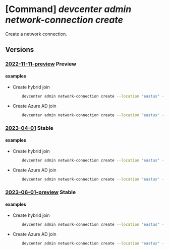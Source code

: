 # [Command] _devcenter admin network-connection create_

Create a network connection.

## Versions

### [2022-11-11-preview](/Resources/mgmt-plane/L3N1YnNjcmlwdGlvbnMve30vcmVzb3VyY2Vncm91cHMve30vcHJvdmlkZXJzL21pY3Jvc29mdC5kZXZjZW50ZXIvbmV0d29ya2Nvbm5lY3Rpb25zL3t9/2022-11-11-preview.xml) **Preview**

<!-- mgmt-plane /subscriptions/{}/resourcegroups/{}/providers/microsoft.devcenter/networkconnections/{} 2022-11-11-preview -->

#### examples

- Create hybrid join
    ```bash
        devcenter admin network-connection create --location "eastus" --domain-join-type "HybridAzureADJoin" --domain-name "mydomaincontroller.local" --domain-password "Password value for user" --domain-username "testuser@mydomaincontroller.local" --subnet-id "/subscriptions/00000000-0000-0000-0000-000000000000/resourceGroups/ExampleRG/providers/Microsoft.Network/virtualNetworks/ExampleVNet/subnets/default" --name "{networkConnectionName}" --resource-group "rg1"
    ```

- Create Azure AD join
    ```bash
        devcenter admin network-connection create --location "eastus" --domain-join-type "AzureADJoin" --networking-resource-group-name "NetworkInterfacesRG" --subnet-id "/subscriptions/00000000-0000-0000-0000-000000000000/resourceGroups/ExampleRG/providers/Microsoft.Network/virtualNetworks/ExampleVNet/subnets/default" --name "{networkConnectionName}" --resource-group "rg1"
    ```

### [2023-04-01](/Resources/mgmt-plane/L3N1YnNjcmlwdGlvbnMve30vcmVzb3VyY2Vncm91cHMve30vcHJvdmlkZXJzL21pY3Jvc29mdC5kZXZjZW50ZXIvbmV0d29ya2Nvbm5lY3Rpb25zL3t9/2023-04-01.xml) **Stable**

<!-- mgmt-plane /subscriptions/{}/resourcegroups/{}/providers/microsoft.devcenter/networkconnections/{} 2023-04-01 -->

#### examples

- Create hybrid join
    ```bash
        devcenter admin network-connection create --location "eastus" --domain-join-type "HybridAzureADJoin" --domain-name "mydomaincontroller.local" --domain-password "Password value for user" --domain-username "testuser@mydomaincontroller.local" --subnet-id "/subscriptions/00000000-0000-0000-0000-000000000000/resourceGroups/ExampleRG/providers/Microsoft.Network/virtualNetworks/ExampleVNet/subnets/default" --name "uswest3network" --resource-group "rg1"
    ```

- Create Azure AD join
    ```bash
        devcenter admin network-connection create --location "eastus" --domain-join-type "AzureADJoin" --networking-resource-group-name "NetworkInterfacesRG" --subnet-id "/subscriptions/00000000-0000-0000-0000-000000000000/resourceGroups/ExampleRG/providers/Microsoft.Network/virtualNetworks/ExampleVNet/subnets/default" --name "uswest3network" --resource-group "rg1"
    ```

### [2023-06-01-preview](/Resources/mgmt-plane/L3N1YnNjcmlwdGlvbnMve30vcmVzb3VyY2Vncm91cHMve30vcHJvdmlkZXJzL21pY3Jvc29mdC5kZXZjZW50ZXIvbmV0d29ya2Nvbm5lY3Rpb25zL3t9/2023-06-01-preview.xml) **Stable**

<!-- mgmt-plane /subscriptions/{}/resourcegroups/{}/providers/microsoft.devcenter/networkconnections/{} 2023-06-01-preview -->

#### examples

- Create hybrid join
    ```bash
        devcenter admin network-connection create --location "eastus" --domain-join-type "HybridAzureADJoin" --domain-name "mydomaincontroller.local" --domain-password "Password value for user" --domain-username "testuser@mydomaincontroller.local" --subnet-id "/subscriptions/00000000-0000-0000-0000-000000000000/resourceGroups/ExampleRG/providers/Microsoft.Network/virtualNetworks/ExampleVNet/subnets/default" --name "uswest3network" --resource-group "rg1"
    ```

- Create Azure AD join
    ```bash
        devcenter admin network-connection create --location "eastus" --domain-join-type "AzureADJoin" --networking-resource-group-name "NetworkInterfacesRG" --subnet-id "/subscriptions/00000000-0000-0000-0000-000000000000/resourceGroups/ExampleRG/providers/Microsoft.Network/virtualNetworks/ExampleVNet/subnets/default" --name "uswest3network" --resource-group "rg1"
    ```
